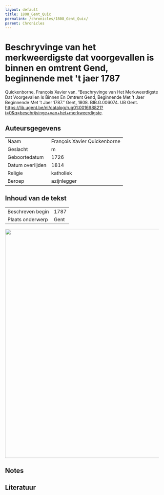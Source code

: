 ```yaml
---
layout: default
title: 1808_Gent_Quic
permalink: /chronicles/1808_Gent_Quic/
parent: Chronicles
--- 
```



# Beschryvinge van het merkweerdigste dat voorgevallen is binnen en omtrent Gend, beginnende met 't jaer 1787 

Quickenborne, François Xavier van. “Beschryvinge van Het Merkweerdigste Dat Voorgevallen Is Binnen En Omtrent Gend, Beginnende Met ’t Jaer Beginnende Met ’t Jaer 1787.” Gent, 1808. BIB.G.006074. UB Gent. https://lib.ugent.be/nl/catalog/rug01:001698821?i=0&q=beschrijvinge+van+het+merkweerdigste. 

## Auteursgegevens 

| | | 
| --------------- | --------------- | 
| Naam | François Xavier Quickenborne | 
| Geslacht | m | 
 | Geboortedatum | 1726 | 
| Datum overlijden | 1814 | 
| Religie | katholiek | 
| Beroep | azijnlegger | 

## Inhoud van de tekst 

| | | 
| --------------- | --------------- | 
| Beschreven begin | 1787 | 
| Plaats onderwerp | Gent | 

[<img src="..\..\barplots_chronicles\1808_Gent_Quic.jpg" width="750"/>](..\..\barplots_chronicles\1808_Gent_Quic.jpg) 

## Notes 

## Literatuur 

